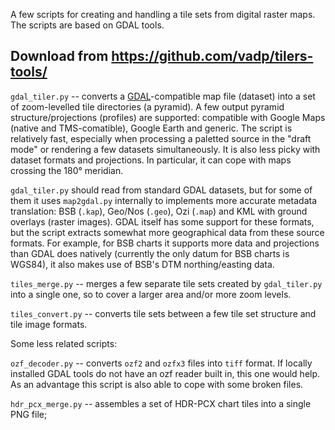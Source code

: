 A few scripts for creating and handling a tile sets from digital raster maps. The scripts are based on GDAL tools.

Download from https://github.com/vadp/tilers-tools/
----
`gdal_tiler.py` \-- converts a [GDAL](http://www.gdal.org/)-compatible map file (dataset) into a set of zoom-levelled tile directories (a pyramid). A few output pyramid structure/projections (profiles) are supported: compatible with Google Maps (native and TMS-comatible), Google Earth and generic. The script is relatively fast, especially when processing a paletted source in the "draft mode" or rendering a few datasets simultaneously. It is also less picky with dataset formats and projections. In particular, it can cope with maps crossing the 180° meridian. 

`gdal_tiler.py` should read from standard GDAL datasets, but for some of them it uses `map2gdal.py` internally to implements more accurate metadata translation: BSB (`.kap`), Geo/Nos (`.geo`), Ozi (`.map`) and KML with ground overlays (raster images). GDAL itself has some support for these formats, but the script extracts somewhat more geographical data from these source formats. For example, for BSB charts it supports more data and projections than GDAL does natively (currently the only datum for BSB charts is WGS84), it also makes use of BSB's DTM northing/easting data. 

`tiles_merge.py` \-- merges a few separate tile sets created by `gdal_tiler.py` into a single one, so to cover a larger area and/or more zoom levels. 

`tiles_convert.py` \-- converts tile sets between a few tile set structure and tile image formats. 

Some less related scripts: 

`ozf_decoder.py` \-- converts `ozf2` and `ozfx3` files into `tiff` format. If locally installed GDAL tools do not have an ozf reader built in, this one would help. As an advantage this script is also able to cope with some broken files. 

`hdr_pcx_merge.py` \-- assembles a set of HDR-PCX chart tiles into a single PNG file; 
